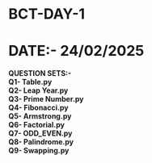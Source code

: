 # BCT-DAY-1
# DATE:- 24/02/2025
<b> QUESTION SETS:- <br> Q1- Table.py <br>Q2- Leap Year.py<br>Q3- Prime Number.py<br>Q4- Fibonacci.py<br>Q5- Armstrong.py<br>Q6- Factorial.py<br>Q7- ODD_EVEN.py<br>Q8- Palindrome.py<br>Q9- Swapping.py</b>
